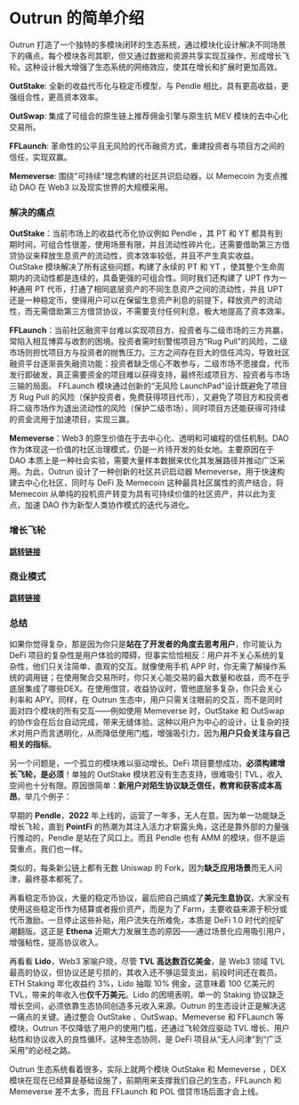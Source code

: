 # Outrun 的简单介绍

Outrun 打造了一个独特的多模块闭环的生态系统，通过模块化设计解决不同场景下的痛点。每个模块各司其职，但又通过数据和资源共享实现互操作，形成增长飞轮。这种设计极大增强了生态系统的网络效应，使其在增长和扩展时更加高效。

**OutStake**: 全新的收益代币化与稳定币模型，与 Pendle 相比，具有更高收益，更强组合性，更高资本效率。&#x20;

**OutSwap**: 集成了可组合的原生链上推荐佣金引擎与原生抗 MEV 模块的去中心化交易所。

**FFLaunch**: 革命性的公平且无风险的代币融资方式，重建投资者与项目方之间的信任，实现双赢。

**Memeverse**: 围绕"可持续"理念构建的社区共识启动器，以 Memecoin 为支点推动 DAO 在 Web3 以及现实世界的大规模采用。

### **解决的痛点**

**OutStake**：当前市场上的收益代币化协议例如 Pendle ，其 PT 和 YT 都具有到期时间，可组合性很差，使用场景有限，并且流动性碎片化，还需要借助第三方借贷协议来释放生息资产的流动性，资本效率较低，并且不产生真实收益。OutStake 模块解决了所有这些问题，构建了永续的 PT 和 YT ，使其整个生命周期内的流动性都是连续的，具备更强的可组合性。同时我们还构建了 UPT 作为一种通用 PT 代币，打通了相同底层资产的不同生息资产之间的流动性，并且 UPT 还是一种稳定币，使得用户可以在保留生息资产利息的前提下，释放资产的流动性，而无需借助第三方借贷协议，不需要支付任何利息，极大地提高了资本效率。

**FFLaunch**：当前社区融资平台难以实现项目方、投资者与二级市场的三方共赢，常陷入相互博弈与收割的困境。投资者需时刻警惕项目方“Rug Pull”的风险，二级市场则担忧项目方与投资者的抛售压力。三方之间存在巨大的信任鸿沟，导致社区融资平台逐渐丧失融资功能：投资者缺乏信心不敢参与，二级市场不愿接盘，代币发行即破发，真正需要资金的项目难以获得支持，最终形成项目方、投资者与市场三输的局面。 FFLaunch 模块通过创新的“无风险 LaunchPad”设计既避免了项目方 Rug Pull 的风险（保护投资者，免费获得项目代币），又避免了项目方和投资者将二级市场作为退出流动性的风险（保护二级市场），同时项目方还能获得可持续的资金流用于加速项目，实现三赢。

**Memeverse**：Web3 的原生价值在于去中心化、透明和可编程的信任机制。DAO 作为体现这一价值的社区治理模式，仍是一片待开发的处女地。主要原因在于 DAO 本质上是一种社会实验，需要大量样本数据来优化其发展路径并推动广泛采用。为此，Outrun 设计了一种创新的社区共识启动器 Memeverse，用于快速构建去中心化社区，同时与 DeFi 及 Memecoin 这种最具社区属性的资产结合，将 Memecoin 从单纯的投机资产转变为具有可持续价值的社区资产，并以此为支点，加速 DAO 作为新型人类协作模式的迭代与进化。

### **增长飞轮**

[**跳转链接**](simple-introduction.md#zeng-zhang-fei-lun)

### **商业模式**

[**跳转链接**](simple-introduction.md#shang-ye-mo-shi)

### **总结**

如果你觉得复杂，那是因为你只是**站在了开发者的角度去思考用户**，你可能认为 DeFi 项目的复杂性是用户体验的障碍，但事实恰恰相反：用户并不关心系统的复杂性，他们只关注简单、直观的交互。就像使用手机 APP 时，你无需了解操作系统的调用链；在使用聚合交易所时，你只关心能交易的最大数量和收益，而不在乎底层集成了哪些DEX。在使用借贷，收益协议时，管他底层多复杂，你只会关心利率和 APY。同样，在 Outrun 生态中，用户只需关注眼前的交互，而不是同时面对四个模块的所有交互——例如使用 Memeverse 时，OutStake 和 OutSwap 的协作会在后台自动完成，带来无缝体验。这种以用户为中心的设计，让复杂的技术对用户而言透明化，从而降低使用门槛，增强吸引力，因为**用户只会关注与自己相关的指标**。

另一个问题是，一个孤立的模块难以驱动增长。DeFi 项目要想成功，**必须构建增长飞轮，是必须**！单独的 OutStake 模块若没有生态支持，很难吸引 TVL，收入空间也十分有限。原因很简单：**新用户对陌生协议缺乏信任，教育和获客成本高昂**。举几个例子：

早期的 **Pendle**，**2022** 年上线的，运营了一年多，无人在意。因为单一功能缺乏增长飞轮，直到 **PointFi** 的热潮为其注入活力才崭露头角，这还是靠外部的力量强行推动的，Pendle 是站在了风口上。而且 Pendle 也有 AMM 的模块，但不是运营重点，我们也一样。

类似的，每条新公链上都有无数 Uniswap 的 Fork，因为**缺乏应用场景**而无人问津，最终基本都死了。

再看稳定币协议，大量的稳定币协议，最后把自己搞成了**美元生息协议**，大家没有使用这些稳定币作为结算或者报价资产，而是为了 Farm，主要收益来源于积分或代币激励。一旦停止这些补贴，用户流失在所难免，本质是 DeFi 1.0 时代的挖矿潮翻版。这正是 **Ethena** 近期大力发展生态的原因——通过场景化应用吸引用户，增强粘性，提高协议收入。

再看看 **Lido**，Web3 家喻户晓，尽管 **TVL 高达数百亿美金**，是 Web3 领域 TVL 最高的协议，但协议还是亏损的，其收入还不够运营支出，前段时间还在裁员。ETH Staking 年化收益约 3%，Lido 抽取 10% 佣金，这意味着 100 亿美元的 TVL，带来的年收入也**仅千万美元**。Lido 的困境表明，单一的 Staking 协议缺乏增长空间，必须依靠生态协同创造多元收入来源。Outrun 的生态设计正是解决这一痛点的关键。通过整合 OutStake 、OutSwap、Memeverse 和 FFLaunch 等模块，Outrun 不仅降低了用户的使用门槛，还通过飞轮效应驱动 TVL 增长、用户粘性和协议收入的良性循环。这种生态协同，是 DeFi 项目从“无人问津”到“广泛采用”的必经之路。

Outrun 生态系统看着很多，实际上就两个模块 OutStake 和 Memeverse ，DEX 模块在现在已经算是基础设施了，前期用来支撑我们自己的生态，FFLaunch 和 Memeverse 差不太多，而且 FFLaunch 和 POL 借贷市场后面才会上线。
